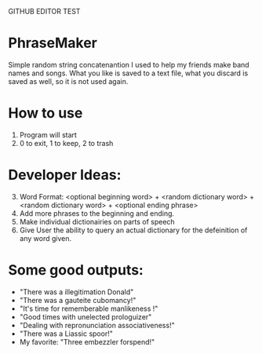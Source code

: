 GITHUB EDITOR TEST

# PhraseMaker
Simple random string concatenantion I used to help my friends make band names and songs. 
What you like is saved to a text file, what you discard is saved as well, so it is not used again. 

# How to use
1. Program will start
2. 0 to exit, 1 to keep, 2 to trash

# Developer Ideas:
3. Word Format: \<optional beginning word> + \<random dictionary word> + \<random dictionary word> + \<optional ending phrase>
4. Add more phrases to the beginning and ending. 
5. Make individual dictionairies on parts of speech
6. Give User the ability to query an actual dictionary for the defeinition of any word given. 

# Some good outputs:
* "There was a illegitimation Donald"
* "There was a gauteite cubomancy!"
* "It's time for rememberable manlikeness !"
* "Good times with unelected prologuizer"
* "Dealing with repronunciation associativeness!"
* "There was a Liassic spoor!"
* My favorite: "Three embezzler forspend!"
